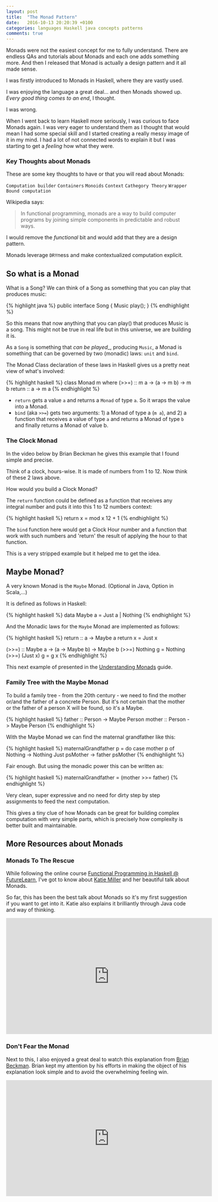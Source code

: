 ```yaml
---
layout: post
title:  "The Monad Pattern"
date:   2016-10-13 20:20:39 +0100
categories: languages Haskell java concepts patterns
comments: true
---
```


Monads were not the easiest concept for me to fully understand. 
There are endless QAs and tutorials about Monads and each one adds something more. 
And then I released that Monad is actually a design pattern and it all made sense.

I was firstly introduced to Monads in Haskell, where they are vastly used.

I was enjoying the language a great deal... and then Monads showed up. 
_Every good thing comes to an end_, I thought.

I was wrong.

When I went back to learn Haskell more seriously, I was curious to face Monads again.
I was very eager to understand them as I thought that would mean I had some special skill and I started creating a really messy image of it in my mind. I had a lot of not connected words to explain it but I was starting to get a _feeling_ how what they were. 

### Key Thoughts about Monads

These are some key thoughts to have or that you will read about Monads:

```Computation builder``` ```Containers``` ```Monoids``` ```Context``` ```Cathegory Theory``` ```Wrapper``` ```Bound computation ```

Wikipedia says:

<blockquote>In functional programming, monads are a way to build computer programs by joining simple components in predictable and robust ways.</blockquote>

I would remove the _functional_ bit and would add that they are a design pattern. 

Monads leverage ```DRY```ness and make contextualized computation explicit.


## So what is a Monad

What is a Song? We can think of a Song as something that you can play that produces music: 

{% highlight java %}
public interface Song {
    Music play();
}
{% endhighlight %}

So this means that now anything that you can play() that produces Music is a song. 
This might not be true in real life but in this universe, we are building it is.

As a ```Song``` is something that _can be played__, producing ```Music```, a Monad is something that can be governed by two (monadic) laws: ```unit``` and ```bind```. 

The Monad Class declaration of these laws in Haskell gives us a pretty neat view of what's involved:

{% highlight haskell %}
class  Monad m  where
   (>>=)            :: m a -> (a -> m b) -> m b
   return           :: a -> m a
{% endhighlight %}


- ```return``` gets a value ```a``` and returns a ```Monad``` of type ```a```. So it wraps the value into a Monad. 
- ```bind``` (aka ```>>=```) gets two arguments: 1) a Monad of type a (```m a```), and 2) a function that receives a value of type ```a``` and returns a Monad of type ```b``` and finally returns a Monad of value b.


### The Clock Monad

In the video below by Brian Beckman he gives this example that I found simple and precise.

Think of a clock, hours-wise. It is made of numbers from 1 to 12. 
Now think of these 2 laws above. 

How would you build a Clock Monad?

The ```return``` function could be defined as a function that receives any integral number and puts it into this 1 to 12 numbers context:

{% highlight haskell %}
return x = mod x 12 + 1
{% endhighlight %}

The ```bind``` function here would get a Clock Hour number and a function that work with such numbers and 'return' the result of applying the hour to that function.

This is a very stripped example but it helped me to get the idea.


## Maybe Monad?

A very known Monad is the ```Maybe``` Monad. (Optional in Java, Option in Scala,...)

It is defined as follows in Haskell:

{% highlight haskell %}
data Maybe a = Just a | Nothing
{% endhighlight %}

And the Monadic laws for the ```Maybe``` Monad are implemented as follows:

{% highlight haskell %}
return :: a -> Maybe a
return x = Just x

(>>=)  :: Maybe a -> (a -> Maybe b) -> Maybe b
(>>=) Nothing  g = Nothing
(>>=) (Just x) g = g x
{% endhighlight %}


This next example of presented in the [Understanding Monads](https://en.wikibooks.org/wiki/Haskell/Understanding_monads) guide.


### Family Tree with the Maybe Monad

To build a family tree - from the 20th century - we need to find the mother or/and the father of a concrete Person.
But it's not certain that the mother or the father of a person X will be found, so it's a Maybe.

{% highlight haskell %}
father :: Person -> Maybe Person
mother :: Person -> Maybe Person
{% endhighlight %}


With the Maybe Monad we can find the maternal grandfather like this:

{% highlight haskell %}
maternalGrandfather p = do
   case mother p of
      Nothing -> Nothing
      Just psMother -> father psMother
{% endhighlight %}

Fair enough. But using the monadic power this can be written as:

{% highlight haskell %}
maternalGrandfather = (mother >>= father)
{% endhighlight %}

Very clean, super expressive and no need for dirty step by step assignments to feed the next computation.


This gives a tiny clue of how Monads can be great for building complex computation with very simple parts, which is precisely how complexity is better built and maintainable. 


## More Resources about Monads

### Monads To The Rescue 

While following the online course [Functional Programming in Haskell @ FutureLearn](https://www.futurelearn.com/courses/functional-programming-haskell/), I've got to know about [Katie Miller](http://www.codemiller.com) and her beautiful talk about Monads.

So far, this has been the best talk about Monads so it's my first suggestion if you want to get into it. Katie also explains it brilliantly through Java code and way of thinking.

<iframe width="560" height="315" src="https://www.youtube.com/embed/MlZCiiKGbb0" frameborder="0" allowfullscreen></iframe>


### Don't Fear the Monad

Next to this, I also enjoyed a great deal to watch this explanation from [Brian Beckman](https://www.linkedin.com/in/brianbeckman). Brian kept my attention by his efforts in making the object of his explanation look simple and to avoid the overwhelming feeling win.

<iframe width="560" height="315" src="https://www.youtube.com/embed/ZhuHCtR3xq8" frameborder="0" allowfullscreen></iframe>